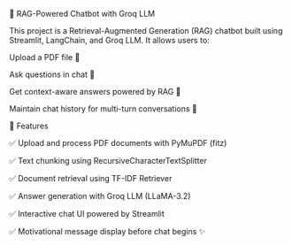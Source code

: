📘 RAG-Powered Chatbot with Groq LLM

This project is a Retrieval-Augmented Generation (RAG) chatbot built using Streamlit, LangChain, and Groq LLM.
It allows users to:

Upload a PDF file 📂

Ask questions in chat 💬

Get context-aware answers powered by RAG 🤖

Maintain chat history for multi-turn conversations 🧠

🚀 Features

✅ Upload and process PDF documents with PyMuPDF (fitz)

✅ Text chunking using RecursiveCharacterTextSplitter

✅ Document retrieval using TF-IDF Retriever

✅ Answer generation with Groq LLM (LLaMA-3.2)

✅ Interactive chat UI powered by Streamlit

✅ Motivational message display before chat begins ✨
